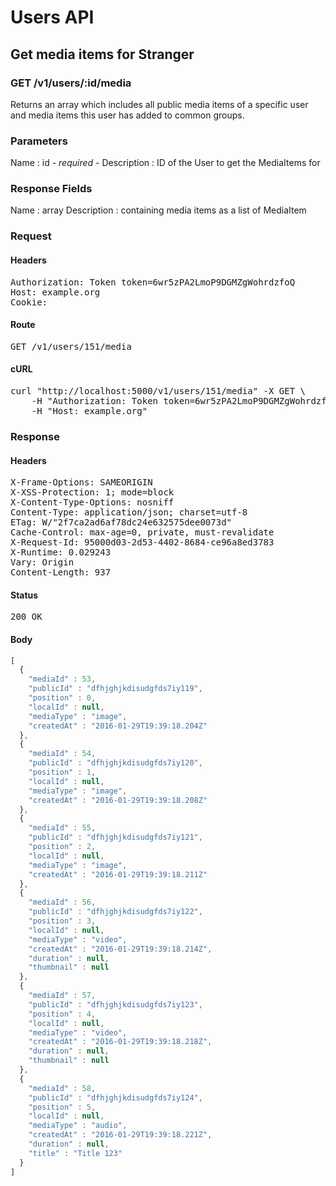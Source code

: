 # Users API

## Get media items for Stranger

### GET /v1/users/:id/media

Returns an array which includes all public media items of a specific user and media items this user has added to common groups.

### Parameters

Name : id *- required -*
Description : ID of the User to get the MediaItems for


### Response Fields

Name : array
Description : containing media items as a list of MediaItem

### Request

#### Headers

<pre>Authorization: Token token=6wr5zPA2LmoP9DGMZgWohrdzfoQ
Host: example.org
Cookie: </pre>

#### Route

<pre>GET /v1/users/151/media</pre>

#### cURL

<pre class="request">curl &quot;http://localhost:5000/v1/users/151/media&quot; -X GET \
	-H &quot;Authorization: Token token=6wr5zPA2LmoP9DGMZgWohrdzfoQ&quot; \
	-H &quot;Host: example.org&quot;</pre>

### Response

#### Headers

<pre>X-Frame-Options: SAMEORIGIN
X-XSS-Protection: 1; mode=block
X-Content-Type-Options: nosniff
Content-Type: application/json; charset=utf-8
ETag: W/&quot;2f7ca2ad6af78dc24e632575dee0073d&quot;
Cache-Control: max-age=0, private, must-revalidate
X-Request-Id: 95000d03-2d53-4402-8684-ce96a8ed3783
X-Runtime: 0.029243
Vary: Origin
Content-Length: 937</pre>

#### Status

<pre>200 OK</pre>

#### Body

```javascript
[
  {
    "mediaId" : 53,
    "publicId" : "dfhjghjkdisudgfds7iy119",
    "position" : 0,
    "localId" : null,
    "mediaType" : "image",
    "createdAt" : "2016-01-29T19:39:18.204Z"
  },
  {
    "mediaId" : 54,
    "publicId" : "dfhjghjkdisudgfds7iy120",
    "position" : 1,
    "localId" : null,
    "mediaType" : "image",
    "createdAt" : "2016-01-29T19:39:18.208Z"
  },
  {
    "mediaId" : 55,
    "publicId" : "dfhjghjkdisudgfds7iy121",
    "position" : 2,
    "localId" : null,
    "mediaType" : "image",
    "createdAt" : "2016-01-29T19:39:18.211Z"
  },
  {
    "mediaId" : 56,
    "publicId" : "dfhjghjkdisudgfds7iy122",
    "position" : 3,
    "localId" : null,
    "mediaType" : "video",
    "createdAt" : "2016-01-29T19:39:18.214Z",
    "duration" : null,
    "thumbnail" : null
  },
  {
    "mediaId" : 57,
    "publicId" : "dfhjghjkdisudgfds7iy123",
    "position" : 4,
    "localId" : null,
    "mediaType" : "video",
    "createdAt" : "2016-01-29T19:39:18.218Z",
    "duration" : null,
    "thumbnail" : null
  },
  {
    "mediaId" : 58,
    "publicId" : "dfhjghjkdisudgfds7iy124",
    "position" : 5,
    "localId" : null,
    "mediaType" : "audio",
    "createdAt" : "2016-01-29T19:39:18.221Z",
    "duration" : null,
    "title" : "Title 123"
  }
]
```
